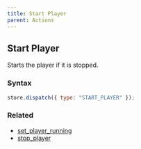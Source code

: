 ```yaml
---
title: Start Player
parent: Actions
---
```


## Start Player

Starts the player if it is stopped.

### Syntax

```js
store.dispatch({ type: "START_PLAYER" });
```

### Related

- [set_player_running](./set_player_running.md)
- [stop_player](./stop_player.md)
